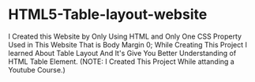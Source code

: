 # HTML5-Table-layout-website
I Created this Website by Only Using HTML and Only One CSS Property Used in This Website That is Body Margin 0; While Creating This Project I learned About Table Layout And It's Give You Better Understanding of HTML Table Element. (NOTE: I Created  This Project While attanding a  Youtube Course.)
